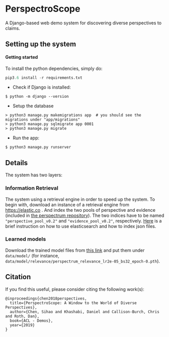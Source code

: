# PerspectroScope 

A Django-based web demo system for discovering diverse perspectives to claims.

## Setting up the system 
#### Getting started 

To install the python dependencies, simply do: 
```python 
pip3.6 install -r requirements.txt
```

- Check if Django is installed:
 ```
 $ python -m django --version
 ```

- Setup the database
```
> python3 manage.py makemigrations app  # you should see the migrations under "app/migrations"
> python3 manage.py sqlmigrate app 0001
> python3 manage.py migrate
```

- Run the app:
```
$ python3 manage.py runserver
```

## Details

The system has two layers: 

### Information Retrieval
The system using a retrieval engine in order to speed up the system.
To begin with, download an instance of a retrieval engine from https://elastic.co .
And index the two pools of perspective and evidence (included in [the perspectrum repository](https://github.com/CogComp/perspectrum/tree/master/data)).
The two indices have to be named `"perspective_pool_v0.2"` and  `"evidence_pool_v0.2"`, respectively.
[Here](README_elastic.md) is a brief instruction on how to use elasticsearch and how to index json files.


### Learned models 

Download the trained model files from [this link](https://drive.google.com/drive/folders/1B0XAWxn7xOsn1bRYCbZcSzh2HiABkx6p?usp=sharing)
and put them under `data/model/` (for instance, `data/model/relevance/perspectrum_relevance_lr2e-05_bs32_epoch-0.pth`).


## Citation 
If you find this useful, please consider citing the following work(s):
```
@inproceedings{chen2018perspectives,
  title={PerspectroScope: A Window to the World of Diverse Perspectives},
  author={Chen, Sihao and Khashabi, Daniel and Callison-Burch, Chris and Roth, Dan},
  book={ACL - Demos},
  year={2019}
}

```
